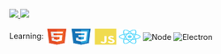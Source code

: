 <div>
  <a href="https://github.com/matheusfdosan">
  <img height="180em" src="https://github-readme-stats.vercel.app/api?username=matheusfdosan&show_icons=true&theme=monokai&include_all_commits=true&count_private=true"/>   <img height="180em" src="https://github-readme-stats.vercel.app/api/top-langs/?username=matheusfdosan&layout=compact&langs_count=7&theme=monokai"/></a>
</div>
<div style="display: inline_block"><br>
  Learning:
  <img align="center" alt="HTML" height="30" width="40" src="https://raw.githubusercontent.com/devicons/devicon/master/icons/html5/html5-original.svg">
  <img align="center" alt="CSS" height="30" width="40" src="https://raw.githubusercontent.com/devicons/devicon/master/icons/css3/css3-original.svg">
  <img align="center" alt="Js" height="30" width="40" src="https://raw.githubusercontent.com/devicons/devicon/master/icons/javascript/javascript-plain.svg">
  <img align="center" alt="React" height="30" width="40" src="https://raw.githubusercontent.com/devicons/devicon/master/icons/react/react-original.svg">
  <img align="center" alt="Node" height="30" width="40" src="https://cdn.jsdelivr.net/gh/devicons/devicon/icons/nodejs/nodejs-original.svg" />
  <img align="center" alt="Electron" height="30" width="40" src="https://cdn.jsdelivr.net/gh/devicons/devicon/icons/electron/electron-original.svg">
</div>
 
